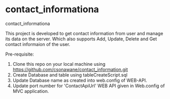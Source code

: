 # contact_informationa
 contact_informationa
 
This project is developed to get contact information from user and manage its data on the server.
Which also supports Add, Update, Delete and Get contact informaion of the user.

Pre-requisite:
 1. Clone this repo on your local machine using https://github.com/csonawane/contact_information.git
 2. Create Database and table using tableCreateScript.sql
 3. Update Database name as created into web.config of WEB-API.
 4. Update port number for 'ContactApiUrl' WEB API given in Web.config of MVC application.
